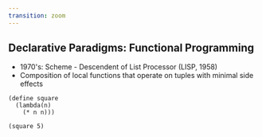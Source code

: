 ```yaml
---
transition: zoom
---
```


## Declarative Paradigms: Functional Programming

- 1970's: Scheme - Descendent of List Processor (LISP, 1958)
- Composition of local functions that operate on tuples with minimal side effects

```
(define square
  (lambda(n)
    (* n n)))
      
(square 5)
```
